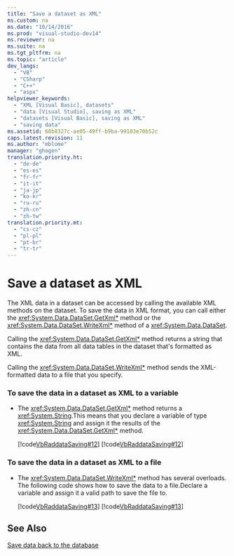```yaml
---
title: "Save a dataset as XML"
ms.custom: na
ms.date: "10/14/2016"
ms.prod: "visual-studio-dev14"
ms.reviewer: na
ms.suite: na
ms.tgt_pltfrm: na
ms.topic: "article"
dev_langs: 
  - "VB"
  - "CSharp"
  - "C++"
  - "aspx"
helpviewer_keywords: 
  - "XML [Visual Basic], datasets"
  - "data [Visual Studio], saving as XML"
  - "datasets [Visual Basic], saving as XML"
  - "saving data"
ms.assetid: 68b8327c-ae05-49ff-b9ba-99183e70b52c
caps.latest.revision: 11
ms.author: "mblome"
manager: "ghogen"
translation.priority.ht: 
  - "de-de"
  - "es-es"
  - "fr-fr"
  - "it-it"
  - "ja-jp"
  - "ko-kr"
  - "ru-ru"
  - "zh-cn"
  - "zh-tw"
translation.priority.mt: 
  - "cs-cz"
  - "pl-pl"
  - "pt-br"
  - "tr-tr"
---
```

# Save a dataset as XML
The XML data in a dataset can be accessed by calling the available XML methods  on the dataset. To save the data in XML format, you can call either the <xref:System.Data.DataSet.GetXml*> method or the <xref:System.Data.DataSet.WriteXml*> method of a <xref:System.Data.DataSet>.  
  
 Calling the <xref:System.Data.DataSet.GetXml*> method returns a string that contains the data from all data tables in the dataset that's formatted as XML.  
  
 Calling the <xref:System.Data.DataSet.WriteXml*> method sends the XML-formatted data to a file that  you specify.  
  
### To save the data in a dataset as XML to a variable  
  
-   The <xref:System.Data.DataSet.GetXml*> method returns a <xref:System.String>.This means that you declare a variable of type <xref:System.String> and assign it the results of the <xref:System.Data.DataSet.GetXml*> method.  
  
     [!code[VbRaddataSaving#12](../datatools/codesnippet/VisualBasic/save-a-dataset-as-xml_1.vb)]
[!code[VbRaddataSaving#12](../datatools/codesnippet/CSharp/save-a-dataset-as-xml_1.cs)]  
  
### To save the data in a dataset as XML to a file  
  
-   The <xref:System.Data.DataSet.WriteXml*> method has several overloads. The following code shows how to save the data to a file.Declare a variable and assign it a valid path to save the file to.  
  
     [!code[VbRaddataSaving#13](../datatools/codesnippet/VisualBasic/save-a-dataset-as-xml_2.vb)]
[!code[VbRaddataSaving#13](../datatools/codesnippet/CSharp/save-a-dataset-as-xml_2.cs)]  
  
## See Also  
 [Save data back to the database](../datatools/save-data-back-to-the-database.md)